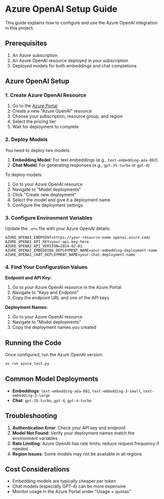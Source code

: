 # Azure OpenAI Setup Guide

This guide explains how to configure and use the Azure OpenAI integration in this project.

## Prerequisites

1. An Azure subscription
2. An Azure OpenAI resource deployed in your subscription
3. Deployed models for both embeddings and chat completions

## Azure OpenAI Setup

### 1. Create Azure OpenAI Resource

1. Go to the [Azure Portal](https://portal.azure.com/)
2. Create a new "Azure OpenAI" resource
3. Choose your subscription, resource group, and region
4. Select the pricing tier
5. Wait for deployment to complete

### 2. Deploy Models

You need to deploy two models:

1. **Embedding Model**: For text embeddings (e.g., `text-embedding-ada-002`)
2. **Chat Model**: For generating responses (e.g., `gpt-35-turbo` or `gpt-4`)

To deploy models:

1. Go to your Azure OpenAI resource
2. Navigate to "Model deployments"
3. Click "Create new deployment"
4. Select the model and give it a deployment name
5. Configure the deployment settings

### 3. Configure Environment Variables

Update the `.env` file with your Azure OpenAI details:

```env
AZURE_OPENAI_ENDPOINT=https://your-resource-name.openai.azure.com/
AZURE_OPENAI_API_KEY=your-api-key-here
AZURE_OPENAI_API_VERSION=2024-02-01
AZURE_OPENAI_EMBEDDING_DEPLOYMENT_NAME=your-embedding-deployment-name
AZURE_OPENAI_CHAT_DEPLOYMENT_NAME=your-chat-deployment-name
```

### 4. Find Your Configuration Values

**Endpoint and API Key:**

1. Go to your Azure OpenAI resource in the Azure Portal
2. Navigate to "Keys and Endpoint"
3. Copy the endpoint URL and one of the API keys

**Deployment Names:**

1. Go to your Azure OpenAI resource
2. Navigate to "Model deployments"
3. Copy the deployment names you created

## Running the Code

Once configured, run the Azure OpenAI version:

```bash
uv run azure_test.py
```

## Common Model Deployments

- **Embeddings**: `text-embedding-ada-002`, `text-embedding-3-small`, `text-embedding-3-large`
- **Chat**: `gpt-35-turbo`, `gpt-4`, `gpt-4-turbo`

## Troubleshooting

1. **Authentication Error**: Check your API key and endpoint
2. **Model Not Found**: Verify your deployment names match the environment variables
3. **Rate Limiting**: Azure OpenAI has rate limits; reduce request frequency if needed
4. **Region Issues**: Some models may not be available in all regions

## Cost Considerations

- Embedding models are typically cheaper per token
- Chat models (especially GPT-4) can be more expensive
- Monitor usage in the Azure Portal under "Usage + quotas"
